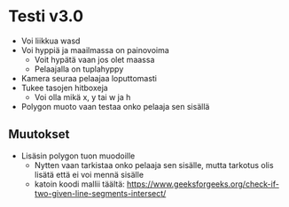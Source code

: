 # Testi v3.0
- Voi liikkua wasd
- Voi hyppiä ja maailmassa on painovoima
	- Voit hypätä vaan jos olet maassa
	- Pelaajalla on tuplahyppy
- Kamera seuraa pelaajaa loputtomasti
- Tukee tasojen hitboxeja
	- Voi olla mikä x, y tai w ja h
- Polygon muoto vaan testaa onko pelaaja sen sisällä

## Muutokset
- Lisäsin polygon tuon muodoille
	- Nytten vaan tarkistaa onko pelaaja sen sisälle, mutta tarkotus olis lisätä että ei voi mennä sisälle
	- katoin koodi mallii täältä: https://www.geeksforgeeks.org/check-if-two-given-line-segments-intersect/